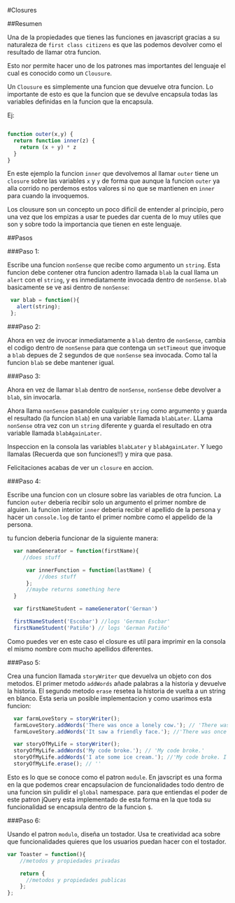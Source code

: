 #Closures

##Resumen

Una de la propiedades que tienes las funciones en javascript gracias a su naturaleza de `first class citizens` es que las podemos devolver como el resultado de llamar otra funcion.

Esto nor permite hacer uno de los patrones mas importantes del lenguaje el cual es conocido como un `Clousure`.

Un `Clousure` es simplemente una funcion que devuelve otra funcion. Lo importante de esto es que la funcion que se devulve encapsula todas las variables definidas en la funcion que la encapsula.

Ej:

``` javascript

function outer(x,y) {
  return function inner(z) {
    return (x + y) * z
  }
}

```

En este ejemplo la funcion `inner` que devolvemos al llamar `outer` tiene un `closure` sobre las variables `x` y `y` de forma que aunque la funcion `outer` ya alla corrido no perdemos estos valores si no que se mantienen en `inner` para cuando la invoquemos.

Los clousure son un concepto un poco dificil de entender al principio, pero una vez que los empizas a usar te puedes dar cuenta de lo muy utiles que son y sobre todo la importancia que tienen en este lenguaje.

##Pasos

###Paso 1:

Escribe una funcion `nonSense` que recibe como argumento un `string`. Esta funcion debe contener otra funcion adentro llamada `blab` la cual llama un `alert` con el `string`, y es inmediatamente invocada dentro de `nonSense`. `blab` basicamente se ve asi dentro de `nonSense`:


```javascript
 var blab = function(){
   alert(string);
 };
```

###Paso 2:

Ahora en vez de invocar inmediatamente a `blab` dentro de `nonSense`, cambia el codigo dentro de `nonSense` para que contenga un `setTimeout` que invoque a `blab` depues de 2 segundos de que `nonSense` sea invocada. Como tal la funcion `blab` se debe mantener igual.

###Paso 3:

Ahora en vez de llamar `blab` dentro de `nonSense`, `nonSense` debe devolver a `blab`, sin invocarla.

Ahora llama `nonSense` pasandole cualquier `string` como argumento y guarda el resultado (la funcion `blab`) en una variable llamada `blabLater`. LLama `nonSense` otra vez con un `string` diferente y guarda el resultado en otra variable llamada `blabAgainLater`.

Inspeccion en la consola las variables `blabLater` y `blabAgainLater`. Y luego llamalas (Recuerda que son funciones!!) y mira que pasa.

Felicitaciones acabas de ver un `closure` en accion.

###Paso 4:

Escribe una funcion con un closure sobre las variables de otra funcion. La funcion `outer` deberia recibir solo un argumento el primer nombre de alguien. la funcion interior `inner` deberia recibir el apellido de la persona y  hacer un `console.log` de tanto el primer nombre como el appelido de la persona.

tu funcion deberia funcionar de la siguiente manera:

```javascript
  var nameGenerator = function(firstName){
     //does stuff

      var innerFunction = function(lastName) {
          //does stuff
      };
      //maybe returns something here
  }

  var firstNameStudent = nameGenerator('German')

  firstNameStudent('Escobar') //logs 'German Escbar'
  firstNameStudent('Patiño') // logs 'German Patiño'
```

Como puedes ver en este caso el closure es util para imprimir en la consola el mismo nombre com mucho apellidos diferentes.

###Paso 5:

Crea una funcion llamada `storyWriter` que devuelva un objeto con dos metodos. El primer metodo `addWords` añade palabras a la historia y devuelve la historia. El segundo metodo `erase` resetea la historia de vuelta a un string en blanco. Esta seria un posible implementacion y como usarimos esta funcion:

```javascript
  var farmLoveStory = storyWriter();
  farmLoveStory.addWords('There was once a lonely cow.'); // 'There was once a lonely cow.'
  farmLoveStory.addWords('It saw a friendly face.'); //'There was once a lonely cow. It saw a friendly face.'

  var storyOfMyLife = storyWriter();
  storyOfMyLife.addWords('My code broke.'); // 'My code broke.'
  storyOfMyLife.addWords('I ate some ice cream.'); //'My code broke. I ate some ice cream.'
  storyOfMyLife.erase(); // ''
```

Esto es lo que se conoce como el patron `module`. En javscript es una forma en la que podemos crear encapsulacion de funcionalidades todo dentro de una funcion sin pulidir el `global` namespace. para que entiendas el poder de este patron jQuery esta implementado de esta forma en la que toda su funcionalidad se encapsula dentro de la funcion `$`.

###Paso 6:

Usando el patron `modulo`, diseña un tostador. Usa te creatividad aca sobre que funcionalidades quieres que los usuarios puedan hacer con el tostador.

```javascript
var Toaster = function(){
    //metodos y propiedades privadas

    return {
      //metodos y propiedades publicas
    };
};
```




